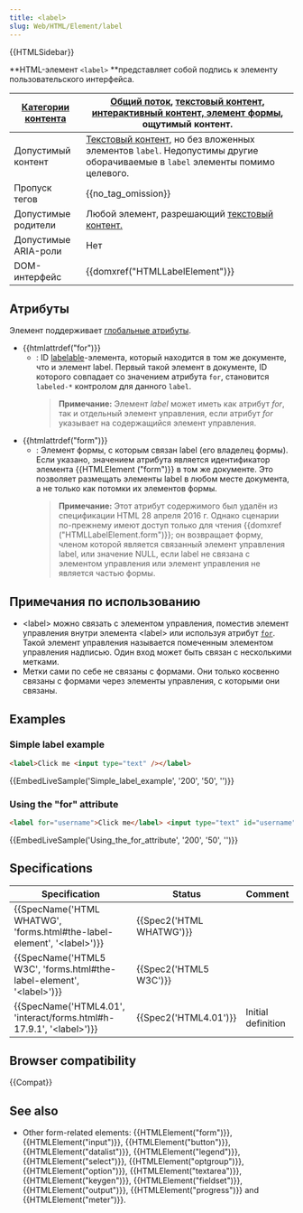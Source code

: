 ```yaml
---
title: <label>
slug: Web/HTML/Element/label
---
```


{{HTMLSidebar}}

**HTML-элемент `<label>` **представляет собой подпись к элементу пользовательского интерфейса.

| [Категории контента](/ru/docs/Web/HTML/Content_categories) | [Общий поток](/ru/docs/Web/HTML/Content_categories#Flow_content), [текстовый контент](/ru/docs/Web/HTML/Content_categories#Phrasing_content), [интерактивный контент, элемент формы](/ru/docs/Web/HTML/Content_categories#Interactive_content), ощутимый контент. |
| ---------------------------------------------------------- | ----------------------------------------------------------------------------------------------------------------------------------------------------------------------------------------------------------------------------------------------------------------- |
| Допустимый контент                                         | [Текстовый контент](/ru/docs/Web/HTML/Content_categories#Phrasing_content), но без вложенных элементов `label`. Недопустимы другие оборачиваемые в `label` элементы помимо целевого.                                                                              |
| Пропуск тегов                                              | {{no_tag_omission}}                                                                                                                                                                                                                                               |
| Допустимые родители                                        | Любой элемент, разрешающий [текстовый контент.](/ru/docs/Web/HTML/Content_categories#Phrasing_content)                                                                                                                                                            |
| Допустимые ARIA-роли                                       | Нет                                                                                                                                                                                                                                                               |
| DOM-интерфейс                                              | {{domxref("HTMLLabelElement")}}                                                                                                                                                                                                                                   |

## Атрибуты

Элемент поддерживает [глобальные атрибуты](/ru/docs/Web/HTML/Global_attributes).

- {{htmlattrdef("for")}}
  - : ID [labelable](/ru/docs/Web/Guide/HTML/Content_categories#Form_labelable)-элемента, который находится в том же документе, что и элемент label. Первый такой элемент в документе, ID которого совпадает со значением атрибута `for`, становится `labeled-*` контролом для данного `label`.
    > **Примечание:** Элемент _label_ может иметь как атрибут _for_, так и отдельный элемент управления, если атрибут _for_ указывает на содержащийся элемент управления.
- {{htmlattrdef("form")}}
  - : Элемент формы, с которым связан label (его владелец формы). Если указано, значением атрибута является идентификатор элемента {{HTMLElement ("form")}} в том же документе. Это позволяет размещать элементы label в любом месте документа, а не только как потомки их элементов формы.
    > **Примечание:** Этот атрибут содержимого был удалён из спецификации HTML 28 апреля 2016 г. Однако сценарии по-прежнему имеют доступ только для чтения {{domxref ("HTMLLabelElement.form")}}; он возвращает форму, членом которой является связанный элемент управления label, или значение NULL, если label не связана с элементом управления или элемент управления не является частью формы.

## Примечания по использованию

- \<label> можно связать с элементом управления, поместив элемент управления внутри элемента \<label> или используя атрибут [`for`](/ru/docs/Web/HTML/Global_attributes#for). Такой элемент управления называется помеченным элементом управления надписью. Один вход может быть связан с несколькими метками.
- Метки сами по себе не связаны с формами. Они только косвенно связаны с формами через элементы управления, с которыми они связаны.

## Examples

### Simple label example

```html
<label>Click me <input type="text" /></label>
```

{{EmbedLiveSample('Simple_label_example', '200', '50', '')}}

### Using the "for" attribute

```html
<label for="username">Click me</label> <input type="text" id="username" />
```

{{EmbedLiveSample('Using_the_for_attribute', '200', '50', '')}}

## Specifications

| Specification                                                                | Status                   | Comment            |
| ---------------------------------------------------------------------------- | ------------------------ | ------------------ |
| {{SpecName('HTML WHATWG', 'forms.html#the-label-element', '&lt;label&gt;')}} | {{Spec2('HTML WHATWG')}} |                    |
| {{SpecName('HTML5 W3C', 'forms.html#the-label-element', '&lt;label&gt;')}}   | {{Spec2('HTML5 W3C')}}   |                    |
| {{SpecName('HTML4.01', 'interact/forms.html#h-17.9.1', '&lt;label&gt;')}}    | {{Spec2('HTML4.01')}}    | Initial definition |

## Browser compatibility

{{Compat}}

## See also

- Other form-related elements: {{HTMLElement("form")}}, {{HTMLElement("input")}}, {{HTMLElement("button")}}, {{HTMLElement("datalist")}}, {{HTMLElement("legend")}}, {{HTMLElement("select")}}, {{HTMLElement("optgroup")}}, {{HTMLElement("option")}}, {{HTMLElement("textarea")}}, {{HTMLElement("keygen")}}, {{HTMLElement("fieldset")}}, {{HTMLElement("output")}}, {{HTMLElement("progress")}} and {{HTMLElement("meter")}}.
